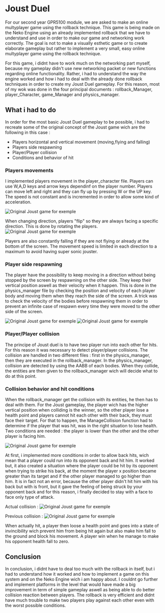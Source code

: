 # Joust Duel

For our second year GPR5100 module, we are asked to make an online multyplayer game using the rollback technique. This game is being made on the Neko Engine using an already implemented rollback that we have to understand and use in order to make our game and networking work correctly. The goal is not to make a visually esthetic game or to create elaborate gameplay but rather to implement a very small, easy online multyplayer game using the rollback technique.

For this game, i didnt have to work much on the networking part myself, because my gameplay didn't use new networking packet or new functions regarding online functionality. Rather, i had to understand the way the engine worked and how i had to deal with the already done rollback techniques in order to create my Joust Duel gameplay.
For this reason, most of my wok was done in the four principal documents : rollback_Manager, player_Character, game_Manager and physics_manager.

## What i had to do

In order for the most basic Joust Duel gameplay to be possible, i had to recreate some of the original concept of the Joust game wich are the following in this case :
- Players horizontal and vertical movement (moving,flying and falling)
- Players side respawning
- Player/Player collision
- Conditions and behavior of hit

### Players movements

I implemented players movement in the player_character file. Players can use W,A,D keys and arrow keys dependinf on the player number.
Players can move left and right and they can fly up by pressing W or the UP key. The speed is not constant and is incremented in order to allow some kind of acceleration.

![](https://marvinschrd.github.io/Images/inputs_joustDuel.png "Original Joust game for exemple")

When changing direction, players "flip" so they are always facing a specific direction. This is done by rotating the players.
![](https://marvinschrd.github.io/Images/player_flip_joustDuel.png "Original Joust game for exemple")

Players are also constantly falling if they are not flying or already at the bottom of the screen. The movement speed is limited in each direction to a maximum to avoid having super sonic jouster.


### Player side respawning
The player have the possibility to keep moving in a direction without being stopped by the screen by respawning on the other side. They keep their vertical position aswell as their velocity when it happen. This is done in the physics_manager file by checking the position and velocity of each player body and moving them when they reach the side of the screen. A trick was to check the velocity of the bodies before respawning them in order to prevent an infinite case of respawn every time they were moved to the other side of the screen.

![](https://marvinschrd.github.io/Images/respawn_joustDuel.png "Original Joust game for exemple")
![](https://marvinschrd.github.io/Images/joust%20movement%20respawn.gif "Original Joust game for exemple")


### Player/Player collision
The principe of Joust duel is to have two player run into each other for hits. For this reason it was necessary to detect player/player collisions.
The collision are handled in two different files : first in the physics_manager, then they are executed in the rollback_manager.
In the physics_manager, collision are detected by using the AABB of each bodies. When they collide, the entities are then given to the rollback_manager wich will decide what to do at this point.


### Collision behavior and hit conditions
When the rollback_manager get the collision with its entities, he then has to deal with them. For the Joust gameplay, the player wich has the higher vertical position when colliding is the winner, so the other player lose a health point and players cannot hit each other with their back, they must face their target.
For that to happen, the ManageCollision function had to determine if the player that was hit, was in the right situation to lose health.
Two conditions are needed : the player is lower than the other and the other player is facing him.

![](https://marvinschrd.github.io/Images/joust%20hit.gif "Original Joust game for exemple")

At first, i implemented more conditions in order to allow back hits, wich mean that a player could run into its opponent back and hit him. It worked but, it also created a situation where the player could be hit by its opponent when trying to strike his back, at the moment the player x position became greater than its target and if the other player managed to go higher than him. It is in fact not an error, because the other player didn't hit him with his back but with is front, but it gave the feeling of being struck by your opponent back and for this reason, i finally decided to stay with a face to face only type of attack.

Actual collision :
![](https://marvinschrd.github.io/Images/actual_collision_joustDuel.png "Original Joust game for exemple")

Previous collision :
![](https://marvinschrd.github.io/Images/original_collision_joustDuel.png "Original Joust game for exemple")

When actually hit, a player then loose a health point and goes into a state of invincibility wich prevent him from being hit again but also make him fall to the ground and block his movement. A player win when he manage to make his opponent health fall to zero.

## Conclusion
In conclusion, i didnt have to deal too much with the rollback in itself, but i had to understand how it worked and how to implement a game on this system and on the Neko Engine wich i am happy about. I couldnt go further and implement platforms in the level that would have made a big improvement in term of simple gameplay aswell as being able to do better collision reaction between players. The rollback is very efficient and didnt have much trouble to make two players play against each other even with the worst possible conditions.
